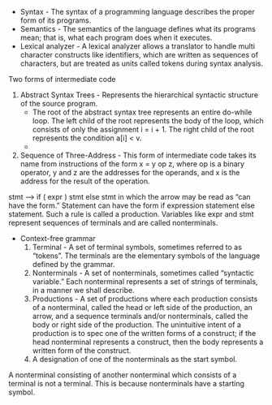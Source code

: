 * Syntax - The syntax of a programming language describes the proper form of its programs.
* Semantics - The semantics of the language defines what its programs mean; that is, what each program does when it executes.
* Lexical analyzer - A lexical analyzer allows a translator to handle multi character constructs like identifiers, which are written as sequences of characters, but are treated as units called tokens during syntax analysis.

Two forms of intermediate code 
1. Abstract Syntax Trees - Represents the hierarchical syntactic structure of the source program.
    * The root of the abstract syntax tree represents an entire do-while loop. The left child of the root represents the body of the loop, which   consists of only the assignment i = i + 1. The right child of the root represents the condition a[i] < v. 
    * 
2. Sequence of Three-Address - This form of intermediate code takes its name from instructions of the form x = y op z, where op is a binary operator, y and z are the addresses for the operands, and x is the address for the result of the operation. 

stmt —> if ( expr ) stmt else stmt 
in which the arrow may be read as “can have the form.” Statement can have the form if expression statement else statement.
Such a rule is called a production. Variables like expr and stmt represent sequences of terminals and are called nonterminals.

* Context-free grammar
    1. Terminal - A set of terminal symbols, sometimes referred to as “tokens”. The terminals are the elementary symbols of the language defined by the grammar.
    2. Nonterminals - A set of nonterminals, sometimes called “syntactic variable.” Each nonterminal represents a set of strings of terminals, in a manner we shall describe.
    3. Productions - A set of productions where each production consists of a nonterminal, called the head or left side of the production, an arrow, and a sequence terminals and/or nonterminals, called the body or right side of the production. The unintuitive intent of a production is to spec one of the written forms of a construct; if the head nonterminal represents a construct, then the body represents a written form of the construct.
    4. A designation of one of the nonterminals as the start symbol.

A nonterminal consisting of another nonterminal which consists of a terminal is not a terminal. This is because nonterminals have a starting symbol.
